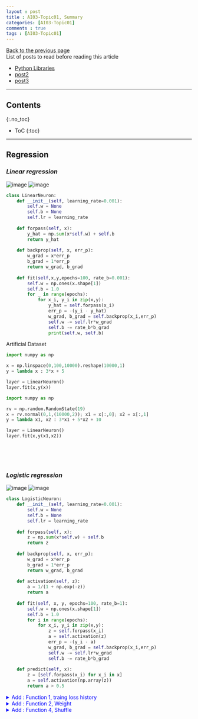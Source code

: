 ```yaml
---
layout : post
title : AI03-Topic01, Summary
categories: [AI03-Topic01]
comments : true
tags : [AI03-Topic01]
---
```

[Back to the previous page](https://userdyk-github.github.io/ai03/AI03-Fundamental-of-deep-learning.html) <br>
List of posts to read before reading this article
- <a href='https://userdyk-github.github.io/pl03/PL03-Libraries.html' target="_blank">Python Libraries</a>
- <a href='https://userdyk-github.github.io/'>post2</a>
- <a href='https://userdyk-github.github.io/'>post3</a>

---

## Contents
{:.no_toc}

* ToC
{:toc}

<hr class="division1">


## **Regression**
### ***Linear regression***
![image](https://user-images.githubusercontent.com/52376448/69369878-291a0480-0ce0-11ea-8615-28ce7d19a464.png)
![image](https://user-images.githubusercontent.com/52376448/69403808-e0456880-0d3e-11ea-9764-7a88e0a4f342.png)

```python
class LinearNeuron:
    def __init__(self, learning_rate=0.001):
        self.w = None
        self.b = None
        self.lr = learning_rate
    
    def forpass(self, x):
        y_hat = np.sum(x*self.w) + self.b
        return y_hat
    
    def backprop(self, x, err_p):
        w_grad = x*err_p
        b_grad = 1*err_p
        return w_grad, b_grad
    
    def fit(self,x,y,epochs=100, rate_b=0.001):
        self.w = np.ones(x.shape[1])
        self.b = 1.0
        for _ in range(epochs):
            for x_i, y_i in zip(x,y):
                y_hat = self.forpass(x_i)
                err_p = -(y_i - y_hat)
                w_grad, b_grad = self.backprop(x_i,err_p)
                self.w -= self.lr*w_grad
                self.b -= rate_b*b_grad
                print(self.w, self.b)
```
<span class="frame3">Artificial Dataset</span><br>
```python
import numpy as np

x = np.linspace(0,100,10000).reshape(10000,1)
y = lambda x : 3*x + 5

layer = LinearNeuron()
layer.fit(x,y(x))
```
```python
import numpy as np

rv = np.random.RandomState(19)
x = rv.normal(0,1,(10000,2)); x1 = x[:,0]; x2 = x[:,1]
y = lambda x1, x2 : 3*x1 + 5*x2 + 10

layer = LinearNeuron()
layer.fit(x,y(x1,x2))
```
<br><br><br>

### ***Logistic regression***
![image](https://user-images.githubusercontent.com/52376448/69402086-28ae5780-0d3a-11ea-9524-632ce29de793.png)
![image](https://user-images.githubusercontent.com/52376448/69403870-0c60e980-0d3f-11ea-95a9-96b0ce2b4cf5.png)

```python
class LogisticNeuron:
    def __init__(self, learning_rate=0.001):
        self.w = None
        self.b = None
        self.lr = learning_rate
        
    def forpass(self, x):
        z = np.sum(x*self.w) + self.b
        return z
    
    def backprop(self, x, err_p):
        w_grad = x*err_p
        b_grad = 1*err_p
        return w_grad, b_grad
    
    def activation(self, z):
        a = 1/(1 + np.exp(-z))
        return a
    
    def fit(self, x, y, epochs=100, rate_b=1):
        self.w = np.ones(x.shape[1])
        self.b = 1.0
        for i in range(epochs):
            for x_i, y_i in zip(x,y):
                z = self.forpass(x_i)
                a = self.activation(z)
                err_p = -(y_i - a)
                w_grad, b_grad = self.backprop(x_i,err_p)
                self.w -= self.lr*w_grad
                self.b -= rate_b*b_grad
    
    def predict(self, x):
        z = [self.forpass(x_i) for x_i in x]
        a = self.activation(np.array(z))
        return a > 0.5
```
<details markdown="1">
<summary class='jb-small' style="color:blue">Add : Function 1, traing loss history</summary>
<hr class='division3'>
```python
class metric():
    def __init__(self):
        """<<<F1[1]>>>"""
        self.losses = []
        """<<<F1[1]>>>"""
        
    """<<<F1[4]>>>"""    
    def loss(self):
        plt.clf()
        plt.grid(True)
        plt.plot(self.losses)
        plt.xlabel('Epochs')
        plt.ylabel('Loss')
        display.display(plt.gcf())
        display.clear_output(wait=True)

    def loss_save(self):
        np.savetxt('loss.txt', self.losses)
        plt.clf()
        plt.grid(True)
        plt.plot(self.losses)
        plt.xlabel('Epochs')
        plt.ylabel('Loss')
        plt.savefig('loss.jpg')
    """<<<F1[4]>>>"""    
        
class LogisticNeuron(metric):
    def __init__(self, learning_rate=0.001):
        super().__init__()
        self.w = None
        self.b = None
        self.lr = learning_rate
        
    def forpass(self, x):
        z = np.sum(x*self.w) + self.b
        return z
    
    def backprop(self, x, err_p):
        w_grad = x*err_p
        b_grad = 1*err_p
        return w_grad, b_grad
    
    def activation(self, z):
        a = 1/(1 + np.exp(-z))
        return a
    
    def fit(self, x, y, epochs=100, rate_b=1):
        self.w = np.ones(x.shape[1])
        self.b = 1.0
        for i in range(epochs):
            """<<<F1[2]>>>"""
            loss = 0
            """<<<F1[2]>>>"""
            for x_i, y_i in zip(x,y):
                z = self.forpass(x_i)
                a = self.activation(z)
                err_p = -(y_i - a)
                w_grad, b_grad = self.backprop(x_i,err_p)
                self.w -= self.lr*w_grad
                self.b -= rate_b*b_grad
                """<<<F1[3]"""        
                a = np.clip(a, 1e-10, 1 - 1e-10)
                loss += -(y_i*np.log(a)+(1-y_i)*np.log(1-a))
            self.losses.append(loss/len(y))
            self.loss()
        self.loss_save()
        """F1[3]>>>"""
        
    def predict(self, x):
        z = [self.forpass(x_i) for x_i in x]
        a = self.activation(np.array(z))
        return a > 0.5
```
```python
import numpy as np

rv = np.random.RandomState(19)
x = rv.normal(0,1,(1000,2)); x1 = x[:,0]; x2 = x[:,1]
y = lambda x1, x2 : 1/(1+np.exp(-3*x1 -5*x2 - 10))

layer = LogisticNeuron()
layer.fit(x,y(x1,x2))
```
```python
plt.plot(layer.losses)
```
<hr class='division3'>
</details>

<details markdown="1">
<summary class='jb-small' style="color:blue">Add : Function 2, Weight</summary>
<hr class='division3'>
```python
class metric():
    def __init__(self):
        """<<<F2[1]>>>"""
        self.w_histories = []
        """<<<F2[1]>>>"""
        
    """<<<F2[3]>>>"""    
    def w_history(self):
        print(*self.w, self.b)
        display.clear_output(wait=True)

    def w_history_save(self):
        np.savetxt('weight.txt', self.w_histories)
    """<<<F2[3]>>>"""


class LogisticNeuron(metric):
    def __init__(self, learning_rate=0.001):
        super().__init__()
        self.w = None
        self.b = None
        self.lr = learning_rate
        
    def forpass(self, x):
        z = np.sum(x*self.w) + self.b
        return z
    
    def backprop(self, x, err_p):
        w_grad = x*err_p
        b_grad = 1*err_p
        return w_grad, b_grad
    
    def activation(self, z):
        a = 1/(1 + np.exp(-z))
        return a
    
    def fit(self, x, y, epochs=300, rate_b=1):
        self.w = np.ones(x.shape[1])
        self.b = 1.0
        for i in range(epochs):
            for x_i, y_i in zip(x,y):
                z = self.forpass(x_i)
                a = self.activation(z)
                err_p = -(y_i - a)
                w_grad, b_grad = self.backprop(x_i,err_p)
                self.w -= self.lr*w_grad
                self.b -= rate_b*b_grad
            """<<<F2[2]"""
            self.w_histories.append([*self.w, self.b])
            self.w_history()
        self.w_history_save()
        """F2[2]>>>"""
        
    def predict(self, x):
        z = [self.forpass(x_i) for x_i in x]
        a = self.activation(np.array(z))
        return a > 0.5
```
<hr class='division3'>
</details>


<details markdown="1">
<summary class='jb-small' style="color:blue">Add : Function 3, Bias</summary>
<hr class='division3'>
```python
class LogisticNeuron:
    def __init__(self, learning_rate=0.001):
        self.w = None
        self.b = None
        self.lr = learning_rate        
        
    def forpass(self, x):
        z = np.sum(x*self.w) + self.b
        return z
    
    def backprop(self, x, err_p):
        w_grad = x*err_p
        b_grad = 1*err_p
        return w_grad, b_grad
    
    """<<<F3[1]>>>"""
    def add_bias(self, x):
        return np.c_p[np.ones((x.shape[0],1)),x]
    """<<<F3[1]>>>"""
    
    def activation(self, z):
        a = 1/(1 + np.exp(-z))
        return a
    
    def fit(self, x, y, epochs=100, rate_b=1):
        self.w = np.ones(x.shape[1])
        self.b = 1.0
        for i in range(epochs):    
            for x_i, y_i in zip(x,y):
                z = self.forpass(x_i)
                a = self.activation(z)
                err_p = -(y_i - a)
                w_grad, b_grad = self.backprop(x_i,err_p)
                self.w -= self.lr*w_grad
                self.b -= rate_b*b_grad
    
    def predict(self, x):
        z = [self.forpass(x_i) for x_i in x]
        a = self.activation(np.array(z))
        return a > 0.5
```
<hr class='division3'>
</details>
<details markdown="1">
<summary class='jb-small' style="color:blue">Add : Function 4, Shuffle</summary>
<hr class='division3'>
```python
class LogisticNeuron:
    def __init__(self, learning_rate=0.001):
        self.w = None
        self.b = None
        self.lr = learning_rate        
        
    def forpass(self, x):
        z = np.sum(x*self.w) + self.b
        return z
    
    def backprop(self, x, err_p):
        w_grad = x*err_p
        b_grad = 1*err_p
        return w_grad, b_grad
    
    def activation(self, z):
        a = 1/(1 + np.exp(-z))
        return a
    
    def fit(self, x, y, epochs=100, rate_b=1):
        self.w = np.ones(x.shape[1])
        self.b = 1.0
        for i in range(epochs):
            """<<<F4[1]>>>"""
            indexes = np.random.permutation(np.arange(len(x))) 
            for i in indexes:                                  
                z = self.forpass(x[i])                         
                a = self.activation(z)                         
                err_p = -(y[i] - a)                            
                w_grad, b_grad = self.backprop(x[i], err_p)    
                self.w -= self.lr*w_grad
                self.b -= rate_b*b_grad
            """<<<F4[1]>>>"""
            
    def predict(self, x):
        z = [self.forpass(x_i) for x_i in x]
        a = self.activation(np.array(z))
        return a > 0.5
```
<hr class='division3'>
</details>
<span class="frame3">Artificial Dataset</span><br>
```python
import numpy as np

rv = np.random.RandomState(19)
x = rv.normal(0,1,(10000,2)); x1 = x[:,0]; x2 = x[:,1]
y = lambda x1, x2 : 1/(1+np.exp(-3*x1 -5*x2 - 10))

layer = LogisticNeuron()
layer.fit(x,y(x1,x2))
```
<span class="frame3">Real Dataset</span><br>
```python
import numpy as np
from sklearn.datasets import load_breast_cancer
from sklearn.model_selection import train_test_split

loaded_dataset = load_breast_cancer()
x = loaded_dataset.data
y = loaded_dataset.target
x_train, x_test, y_train, y_test = train_test_split(x,y,stratify=y,test_size=0.2,random_state=42)

layer=LogisticNeuron()
layer.fit(x_train,y_train)
```
<br><br><br>

### ***Latest Version SingleLayer***
```python
class metric():
    def __init__(self):
        self.losses = []
        self.w_histories = []
        
    def loss(self):
        plt.clf()
        plt.grid(True)
        plt.plot(self.losses)
        plt.xlabel('Epochs')
        plt.ylabel('Loss')
        display.display(plt.gcf())
        #display.clear_output(wait=True)

    def loss_save(self):
        np.savetxt('loss.txt', self.losses)
        plt.clf()
        plt.grid(True)
        plt.plot(self.losses)
        plt.xlabel('Epochs')
        plt.ylabel('Loss')
        plt.savefig('loss.jpg')
        
    def w_history(self):
        print(*self.w, self.b)
        display.clear_output(wait=True)

    def w_history_save(self):
        np.savetxt('weight.txt', self.w_histories)


class SingleLayer(metric):
    def __init__(self, learning_rate=0.001):
        super().__init__()
        self.w = None
        self.b = None
        self.lr = learning_rate                
    
    def forpass(self, x):
        z = np.sum(x*self.w) + self.b
        return z
    
    def backprop(self, x ,err_p):
        w_grad = x * err_p
        b_grad = 1 * err_p
        return w_grad, b_grad
    
    def add_bias(self, x):
        return np.c_p[np.ones((x.shape[0],1)),x]
    
    def activation(self, z):
        a = 1 / (1 + np.exp(-z))
        return a
    
    def fit(self, x, y, epochs=100, rate_b=1):
        self.w = np.ones(x.shape[1])
        self.b = 1.0
        for i in range(epochs):
            loss = 1.0
            indexes = np.random.permutation(np.arange(len(x)))
            for i in indexes:
                z = self.forpass(x[i])
                a = self.activation(z)
                err_p = -(y[i] - a)
                w_grad, b_grad = self.backprop(x[i], err_p)
                self.w -= self.lr*w_grad
                self.b -= rate_b*b_grad
                a = np.clip(a, 1e-10, 1 - 1e-10)                
                loss += -(y[i]*np.log(a)+(1-y[i])*np.log(1-a))
            self.losses.append(loss/len(y))
            self.loss()
            self.w_histories.append([*self.w, self.b])
            self.w_history()
        self.loss_save()
        self.w_history_save()
        
    def predict(self, x):
        z = [self.forpass(x_i) for x_i in x]
        return np.array(z) > 0
    
    def score(self, x, y):
        return np.mean(self.predict(x) == y)
```
<span class="frame3">Artificial Dataset</span><br>
```python
import numpy as np

rv = np.random.RandomState(19)
x = rv.normal(0,1,(10000,2)); x1 = x[:,0]; x2 = x[:,1]
y = lambda x1, x2 : 1/(1+np.exp(-3*x1 -5*x2 - 10))

layer = SingleLayer()
layer.fit(x,y(x1,x2))
```
<span class="frame3">Real Dataset</span><br>
```python
import numpy as np
from sklearn.datasets import load_breast_cancer
from sklearn.model_selection import train_test_split

loaded_dataset = load_breast_cancer()
x = loaded_dataset.data
y = loaded_dataset.target
x_train, x_test, y_train, y_test = train_test_split(x,y,stratify=y,test_size=0.2,random_state=42)

layer=SingleLayer()
layer.fit(x_train,y_train)
layer.score(x_test,y_test)
```
<details markdown="1">
<summary class='jb-small' style="color:blue">by scikit-learn</summary>
<hr class='division3'>
```python
import numpy as np
from sklearn.datasets import load_breast_cancer
from sklearn.model_selection import train_test_split
from sklearn.linear_model import SGDClassifier

loaded_dataset = load_breast_cancer()
x = loaded_dataset.data
y = loaded_dataset.target
x_train, x_test, y_train, y_test = train_test_split(x,y,stratify=y,test_size=0.2,random_state=42)

sgd = SGDClassifier(loss='log', max_iter=100, tol=1e-3, random_state=42)
sgd.fit(x_train, y_train)
sgd.score(x_test,y_test)
```
<hr class='division3'>
</details>

<br><br><br>

<hr class="division2">

## **Training skills on sigle layer**

### ***Version 1 : update rate according to weight history for train-dataset***
```python
class SingleLayer:
    def __init__(self, learning_rate=0.1):
        self.w = None
        self.b = None
        self.lr = learning_rate
        """<<<V1>>>"""
        self.w_history = []
        """<<<V1>>>"""
        
    def forpass(self, x):
        z = np.sum(x*self.w) + self.b
        return z
    
    def backprop(self, x ,err_p):
        w_grad = x * err_p
        b_grad = 1 * err_p
        return w_grad, b_grad
    
    def activation(self, z):
        a = 1 / (1 + np.exp(-z))
        return a
    
    def fit(self, x, y, epochs=1, rate_b=1):
        self.w = np.ones(x.shape[1])
        self.b = 0
        """<<<V1>>>"""
        self.w_history.append(self.w.copy())
        """<<<V1>>>"""
        for i in range(epochs):
            indexes = np.random.permutation(np.arange(len(x)))            
            for i in indexes:
                z = self.forpass(x[i])
                a = self.activation(z)
                err_p = -(y[i] - a)
                w_grad, b_grad = self.backprop(x[i], err_p)
                self.w -= self.lr*w_grad
                self.b -= rate_b*b_grad
                """<<<V1>>>"""
                self.w_history.append(self.w.copy())
                """<<<V1>>>"""
                print(self.w, self.b)
        
    def predict(self, x):
        z = [self.forpass(x_i) for x_i in x]
        return np.array(z) > 0
    
    def score(self, x, y):
        return np.mean(self.predict(x) == y)
```
<details markdown="1">
<summary class='jb-small' style="color:blue">OUTPUT</summary>
<hr class='division3'>
<hr class='division3'>
</details>

<br><br><br>

---

### ***Version 2 : standardization***
```python

```
<details markdown="1">
<summary class='jb-small' style="color:blue">OUTPUT</summary>
<hr class='division3'>
<hr class='division3'>
</details>

<br><br><br>

---

### ***Version 3 : update rate according to weight history for validation-dataset***
```python

```
<details markdown="1">
<summary class='jb-small' style="color:blue">OUTPUT</summary>
<hr class='division3'>
<hr class='division3'>
</details>

<br><br><br>

---

### ***Version 4 : early stopping***
```python

```
<details markdown="1">
<summary class='jb-small' style="color:blue">OUTPUT</summary>
<hr class='division3'>
<hr class='division3'>
</details>

<br><br><br>

---

### ***Version 5 : regularization(L1)***
```python

```
<details markdown="1">
<summary class='jb-small' style="color:blue">OUTPUT</summary>
<hr class='division3'>
<hr class='division3'>
</details>

<br><br><br>

---

### ***Version 6 : regularization(L2)***
```python

```
<details markdown="1">
<summary class='jb-small' style="color:blue">OUTPUT</summary>
<hr class='division3'>
<hr class='division3'>
</details>

<br><br><br>

---

### ***Version 7 : vectorization***
```python

```
<details markdown="1">
<summary class='jb-small' style="color:blue">OUTPUT</summary>
<hr class='division3'>
<hr class='division3'>
</details>

<br><br><br>

<hr class="division2">

## **Multi Layer**
### ***Dual Layer***
<br><br><br>

<hr class="division2">

## **Classification**
<br><br><br>

<hr class="division2">

## **Convolutional neural network**
<br><br><br>

<hr class="division2">

## **Recurrent neural network**
<br><br><br>

<hr class="division1">

List of posts followed by this article
- [post1](https://userdyk-github.github.io/)
- <a href='https://userdyk-github.github.io/'>post2</a>
- <a href='https://userdyk-github.github.io/'>post3</a>

---

Reference
- [post1](https://userdyk-github.github.io/)
- <a href='https://userdyk-github.github.io/'>post2</a>
- <a href='https://userdyk-github.github.io/'>post3</a>

---

<details markdown="1">
<summary class='jb-small' style="color:blue">OUTPUT</summary>
<hr class='division3'>
<hr class='division3'>
</details>



